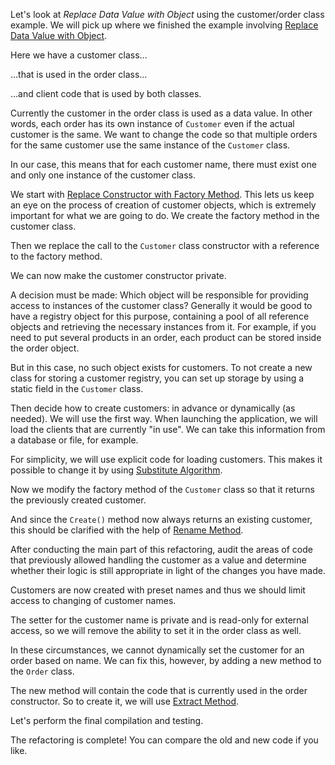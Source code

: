 Let's look at <i>Replace Data Value with Object</i> using the customer/order class example. We will pick up where we finished the example involving <a href="/replace-data-value-with-object">Replace Data Value with Object</a>.

Here we have a customer class…

…that is used in the order class…

…and client code that is used by both classes.

Currently the customer in the order class is used as a data value. In other words, each order has its own instance of <code>Customer</code> even if the actual customer is the same. We want to change the code so that multiple orders for the same customer use the same instance of the <code>Customer</code> class.

In our case, this means that for each customer name, there must exist one and only one instance of the customer class.

We start with <a href="/replace-constructor-with-factory-method">Replace Constructor with Factory Method</a>. This lets us keep an eye on the process of creation of customer objects, which is extremely important for what we are going to do. We create the factory method in the customer class.

Then we replace the call to the <code>Customer</code> class constructor with a reference to the factory method.

We can now make the customer constructor private.

A decision must be made: Which object will be responsible for providing access to instances of the customer class? Generally it would be good to have a registry object for this purpose, containing a pool of all reference objects and retrieving the necessary instances from it. For example, if you need to put several products in an order, each product can be stored inside the order object.

But in this case, no such object exists for customers. To not create a new class for storing a customer registry, you can set up storage by using a static field in the <code>Customer</code> class.

Then decide how to create customers: in advance or dynamically (as needed). We will use the first way. When launching the application, we will load the clients that are currently "in use". We can take this information from a database or file, for example.

For simplicity, we will use explicit code for loading customers. This makes it possible to change it by using <a href="/substitute-algorithm">Substitute Algorithm</a>.

Now we modify the factory method of the <code>Customer</code> class so that it returns the previously created customer.

And since the <code>Create()</code> method now always returns an existing customer, this should be clarified with the help of <a href="/rename-method">Rename Method</a>.

After conducting the main part of this refactoring, audit the areas of code that previously allowed handling the customer as a value and determine whether their logic is still appropriate in light of the changes you have made.

Customers are now created with preset names and thus we should limit access to changing of customer names.

The setter for the customer name is private and is read-only for external access, so we will remove the ability to set it in the order class as well.

In these circumstances, we cannot dynamically set the customer for an order based on name. We can fix this, however, by adding a new method to the <code>Order</code> class.

The new method will contain the code that is currently used in the order constructor. So to create it, we will use <a href="/extract-method">Extract Method</a>.

Let's perform the final compilation and testing.

The refactoring is complete! You can compare the old and new code if you like.